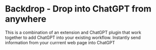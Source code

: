 # Backdrop - Drop into ChatGPT from anywhere
This is a combination of an extension and ChatGPT plugin that work together to add ChatGPT into your existing workflow. Instantly send information from your currrent web page into ChatGPT

